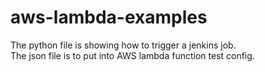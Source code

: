 # aws-lambda-examples
The python file is showing how to trigger a jenkins job.    
The json file is to put into AWS lambda function test config.
